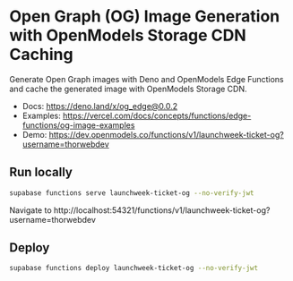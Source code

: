 # Open Graph (OG) Image Generation with OpenModels Storage CDN Caching

Generate Open Graph images with Deno and OpenModels Edge Functions and cache the generated image with OpenModels Storage CDN.

- Docs: https://deno.land/x/og_edge@0.0.2
- Examples: https://vercel.com/docs/concepts/functions/edge-functions/og-image-examples
- Demo: https://dev.openmodels.co/functions/v1/launchweek-ticket-og?username=thorwebdev

## Run locally

```bash
supabase functions serve launchweek-ticket-og --no-verify-jwt
```

Navigate to http://localhost:54321/functions/v1/launchweek-ticket-og?username=thorwebdev

## Deploy

```bash
supabase functions deploy launchweek-ticket-og --no-verify-jwt
```
